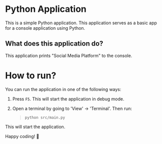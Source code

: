 Python Application
======================
This is a simple Python application. This application serves as a basic app for a console application using Python.

What does this application do?
-------------------------------
This application prints "Social Media Platform" to the console.

# How to run?
You can run the application in one of the following ways:

1. Press `F5`. This will start the application in debug mode.

2. Open a terminal by going to 'View' -> 'Terminal'. Then run:
    > `python src/main.py`

This will start the application.

Happy coding! 🙂